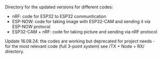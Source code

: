 Directory for the updated versions for different codes:
* nRF: code for ESP32 to ESP32 communtication
* ESP-NOW: code for taking image with ESP32-CAM and sending it via ESP-NOW protocol
* ESP32-CAM + nRF: code for taking picture and sending via nRF protocol

Update 16.08.24: the codes are working but deprecated for project needs - for the most relevant code (full 3-point system) see /TX + Node + RX/ directory. 
